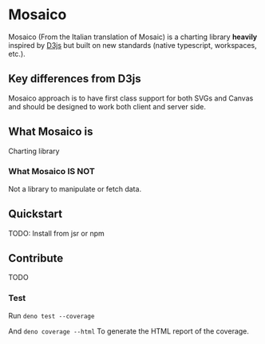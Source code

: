 # Mosaico

Mosaico (From the Italian translation of Mosaic) is a charting library
**heavily** inspired by [D3js](https://github.com/d3) but built on new standards
(native typescript, workspaces, etc.).

## Key differences from D3js

Mosaico approach is to have first class support for both SVGs and Canvas and
should be designed to work both client and server side.

## What Mosaico is

Charting library

### What Mosaico IS NOT

Not a library to manipulate or fetch data.

## Quickstart

TODO: Install from jsr or npm

## Contribute

TODO

### Test

Run `deno test --coverage`

And `deno coverage --html` To generate the HTML report of the coverage.
